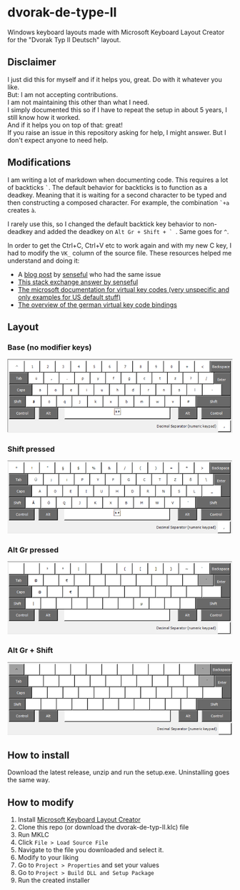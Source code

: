 # dvorak-de-type-II
Windows keyboard layouts made with Microsoft Keyboard Layout Creator for the "Dvorak Typ II Deutsch" layout. 

## Disclaimer
I just did this for myself and if it helps you, great. Do with it whatever you like.<br>
But: I am not accepting contributions.<br>
I am not maintaining this other than what I need. <br>
I simply documented this so if I have to repeat the setup in about 5 years, I still know how it worked.<br>
And if it helps you on top of that: great! <br>
If you raise an issue in this repository asking for help, I might answer. But I don't expect anyone to need help.

## Modifications
I am writing a lot of markdown when documenting code. This requires a lot of backticks  `` ` ``. The default behavior for backticks is to function as a deadkey. 
Meaning that it is waiting for a second character to be typed and then constructing a composed character. For example, the combination `` `+a `` creates `à`.

I rarely use this, so I changed the default backtick key behavior to non-deadkey and added the deadkey on ``Alt Gr + Shift + ` ``.
Same goes for `^`.

In order to get the Ctrl+C, Ctrl+V etc to work again and with my new C key, I had to modify the `VK_` column of the source file.
These resources helped me understand and doing it:
* A [blog post](https://web.archive.org/web/20220122064240/http://www.sensefulsolutions.com/2010/08/how-to-fix-keyboard-shortcuts-in-klc-eg.html) by [senseful](https://superuser.com/users/14797/senseful) who had the same issue
* [This stack exchange answer by senseful](https://superuser.com/a/172993)
* [The microsoft documentation for virtual key codes (very unspecific and only examples for US default stuff)](https://learn.microsoft.com/de-de/windows/win32/inputdev/virtual-key-codes)
* [The overview of the german virtual key code bindings](http://kbdlayout.info/KBDGR/virtualkeys)

## Layout
### Base (no modifier keys)
![base](img/base.png)

### Shift pressed
![shift](img/shift.png)

### Alt Gr pressed
![altgr](img/altgr.png)

### Alt Gr + Shift
![altgrshift](img/altgrshift.png)

## How to install
Download the latest release, unzip and run the setup.exe.
Uninstalling goes the same way.

## How to modify
1. Install [Microsoft Keyboard Layout Creator](https://www.microsoft.com/en-US/download/details.aspx?id=102134)
2. Clone this repo (or download the dvorak-de-typ-II.klc) file
3. Run MKLC
4. Click `File > Load Source File`
5. Navigate to the file you downloaded and select it.
6. Modify to your liking
7. Go to `Project > Properties` and set your values
8. Go to `Project > Build DLL and Setup Package`
9. Run the created installer


